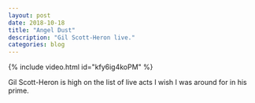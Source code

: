 ```yaml
---
layout: post
date: 2018-10-18
title: "Angel Dust"
description: "Gil Scott-Heron live." 
categories: blog
---
```


{% include video.html id="kfy6ig4koPM" %}

Gil Scott-Heron is high on the list of live acts I wish I was around for in his prime.